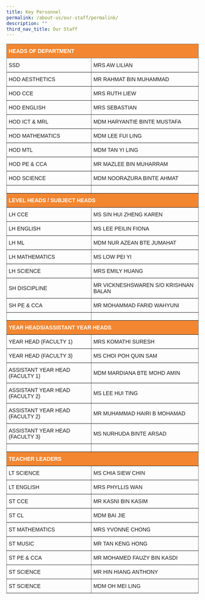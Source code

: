 ```yaml
---
title: Key Personnel
permalink: /about-us/our-staff/permalink/
description: ""
third_nav_title: Our Staff
---
```

<style type="text/css">
.tg  {border-collapse:collapse;border-spacing:0;}
.tg td{border-color:black;border-style:solid;border-width:1px;font-family:Arial, sans-serif;font-size:14px;
  overflow:hidden;padding:10px 5px;word-break:normal;}
.tg th{border-color:black;border-style:solid;border-width:1px;font-family:Arial, sans-serif;font-size:14px;
  font-weight:normal;overflow:hidden;padding:10px 5px;word-break:normal;}
.tg .tg-lboi{border-color:inherit;text-align:left;vertical-align:middle}
.tg .tg-nuby{background-color:#f38630;border-color:inherit;color:#ffffff;font-weight:bold;text-align:left;vertical-align:middle}
</style>
<table class="tg">
<thead>
  <tr>
    <th class="tg-nuby" colspan="2">HEADS   OF DEPARTMENT</th>
  </tr>
</thead>
<tbody>
  <tr>
    <td class="tg-lboi">SSD</td>
    <td class="tg-lboi">MRS AW LILIAN</td>
  </tr>
  <tr>
    <td class="tg-lboi">HOD AESTHETICS</td>
    <td class="tg-lboi">MR RAHMAT BIN&nbsp;MUHAMMAD</td>
  </tr>
  <tr>
    <td class="tg-lboi">HOD CCE</td>
    <td class="tg-lboi">MRS RUTH LIEW</td>
  </tr>
  <tr>
    <td class="tg-lboi">HOD ENGLISH</td>
    <td class="tg-lboi">MRS&nbsp;SEBASTIAN</td>
  </tr>
  <tr>
    <td class="tg-lboi">HOD ICT &amp; MRL</td>
    <td class="tg-lboi">MDM HARYANTIE BINTE&nbsp;MUSTAFA</td>
  </tr>
  <tr>
    <td class="tg-lboi">HOD&nbsp;MATHEMATICS</td>
    <td class="tg-lboi">MDM LEE FUI LING</td>
  </tr>
  <tr>
    <td class="tg-lboi">HOD MTL</td>
    <td class="tg-lboi">MDM TAN YI LING</td>
  </tr>
  <tr>
    <td class="tg-lboi">HOD PE &amp; CCA</td>
    <td class="tg-lboi">MR MAZLEE BIN&nbsp;MUHARRAM</td>
  </tr>
  <tr>
    <td class="tg-lboi">HOD SCIENCE</td>
    <td class="tg-lboi">MDM NOORAZURA BINTE&nbsp;AHMAT</td>
  </tr>
  <tr>
    <td class="tg-lboi"></td>
    <td class="tg-lboi"></td>
  </tr>
  <tr>
    <td class="tg-nuby" colspan="2">LEVEL HEADS /   SUBJECT HEADS</td>
  </tr>
  <tr>
    <td class="tg-lboi">LH CCE</td>
    <td class="tg-lboi">
			MS&nbsp;SIN&nbsp;HUI&nbsp;ZHENG&nbsp;KAREN</td>
  </tr>
  <tr>
    <td class="tg-lboi">LH ENGLISH</td>
    <td class="tg-lboi">MS LEE PEILIN FIONA</td>
  </tr>
  <tr>
    <td class="tg-lboi">LH ML</td>
    <td class="tg-lboi">MDM NUR AZEAN BTE&nbsp;JUMAHAT</td>
  </tr>
  <tr>
    <td class="tg-lboi">LH MATHEMATICS</td>
    <td class="tg-lboi">MS LOW PEI YI</td>
  </tr>
  <tr>
    <td class="tg-lboi">LH SCIENCE</td>
    <td class="tg-lboi">MRS EMILY HUANG</td>
  </tr>
  <tr>
    <td class="tg-lboi">SH DISCIPLINE</td>
    <td class="tg-lboi">MR VICKNESHSWAREN S/O&nbsp;KRISHNAN BALAN</td>
  </tr>
  <tr>
    <td class="tg-lboi">SH PE &amp;&nbsp;CCA</td>
    <td class="tg-lboi">MR MOHAMMAD FARID&nbsp;WAHYUNI</td>
  </tr>
  <tr>
    <td class="tg-lboi"></td>
    <td class="tg-lboi"></td>
  </tr>
  <tr>
    <td class="tg-nuby" colspan="2">YEAR HEADS/ASSISTANT YEAR HEADS</td>
  </tr>
  <tr>
    <td class="tg-lboi">YEAR HEAD (FACULTY 1)</td>
    <td class="tg-lboi">MRS KOMATHI SURESH</td>
  </tr>
  <tr>
    <td class="tg-lboi">YEAR HEAD (FACULTY 3)</td>
    <td class="tg-lboi">MS CHOI POH QUIN SAM</td>
  </tr>
  <tr>
    <td class="tg-lboi">ASSISTANT YEAR HEAD (FACULTY 1)</td>
    <td class="tg-lboi">MDM MARDIANA BTE MOHD&nbsp;AMIN</td>
  </tr>
  <tr>
    <td class="tg-lboi">ASSISTANT YEAR HEAD (FACULTY 2)</td>
    <td class="tg-lboi">MS LEE HUI TING</td>
  </tr>
  <tr>
    <td class="tg-lboi">ASSISTANT YEAR HEAD (FACULTY 2)</td>
    <td class="tg-lboi">MR MUHAMMAD HAIRI B&nbsp;MOHAMAD</td>
  </tr>
  <tr>
    <td class="tg-lboi">ASSISTANT YEAR HEAD (FACULTY 3)</td>
    <td class="tg-lboi">MS NURHUDA BINTE&nbsp;ARSAD</td>
  </tr>
  <tr>
    <td class="tg-lboi"> </td>
    <td class="tg-lboi"> </td>
  </tr>
  <tr>
    <td class="tg-nuby" colspan="2">TEACHER LEADERS</td>
  </tr>
  <tr>
    <td class="tg-lboi">LT SCIENCE</td>
    <td class="tg-lboi">MS&nbspCHIA SIEW CHIN</td>
  </tr>
  <tr>
    <td class="tg-lboi">LT ENGLISH</td>
    <td class="tg-lboi">MRS&nbsp;PHYLLIS WAN</td>
  </tr>
  <tr>
    <td class="tg-lboi">ST CCE</td>
    <td class="tg-lboi">MR&nbsp;KASNI BIN KASIM</td>
  </tr>
  <tr>
    <td class="tg-lboi">ST CL</td>
    <td class="tg-lboi">MDM BAI JIE</td>
  </tr>
  <tr>
    <td class="tg-lboi">ST MATHEMATICS</td>
    <td class="tg-lboi">MRS YVONNE CHONG</td>
  </tr>
  <tr>
    <td class="tg-lboi">ST MUSIC</td>
    <td class="tg-lboi">MR TAN KENG HONG</td>
  </tr>
  <tr>
    <td class="tg-lboi">ST PE &amp; CCA</td>
    <td class="tg-lboi">MR MOHAMED FAUZY BIN&nbsp;KASDI</td>
  </tr>
  <tr>
    <td class="tg-lboi">ST SCIENCE</td>
    <td class="tg-lboi">MR HIN HIANG ANTHONY</td>
  </tr>
  <tr>
    <td class="tg-lboi">ST SCIENCE</td>
    <td class="tg-lboi">MDM&nbsp;OH MEI LING</td>
  </tr>
</tbody>
</table>